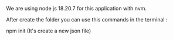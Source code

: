 We are using node js 18.20.7 for this application with nvm.

After create the folder you can use this commands in the terminal :

npm init (It's create a new json file)
